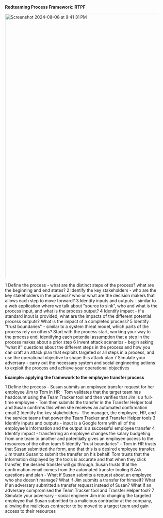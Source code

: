 **Redteaming Process Framework: RTPF**

<img width="868" alt="Screenshot 2024-08-08 at 9 41 31 PM" src="https://github.com/user-attachments/assets/215f15b4-d92e-4abe-89ec-9dc6d2a6d1de">


1	Define the process - what are the distinct steps of the process? what are the beginning and end states?
2	Identify the key stakeholders - who are the key stakeholders in the process? who or what are the decision makers that allows each step to move forward?	
3	Identify inputs and outputs - similar to a web application where we talk about "source to sink", who and what is the process input, and what is the process output?
4	Identify impact - if a standard input is provided, what are the impacts of the different potential process outputs? What is the impact of a completed process?
5	Identify "trust boundaries" - similar to a system threat model, which parts of the process rely on others? Start with the process start, working your way to the process end, identifying each potential assumption that a step in the process makes about a prior step
6	Invent attack scenarios - begin asking "what if" questions about the different steps in the process and how you can craft an attack plan that exploits targeted or all steps in a process, and use the operational objective to shape this attack plan
7	Simulate your adversary - carry out the necessary system and social engineering actions to exploit the process and achieve your operational objectives

**Example: applying the framework to the employee transfer process**

1	Define the process - Susan submits an employee transfer request for her employee Jim to Tom in HR - Tom validates that the target team has headcount using the Team Tracker tool and then verifies that Jim is a full-time employee - Tom then submits the transfer in the Transfer Helper tool and Susan confirms this when she receives an automated confirmation email
2	Identify the key stakeholders- The manager, the employee, HR, and the service teams that power the Team Tracker and Transfer Helper tools
3	Identify inputs and outputs - input is a Google form with all of the employee's information and the output is a successful employee transfer
4	Identify impact - transferring an employee changes the salary budgeting from one team to another and potentially gives an employee access to the resources of the other team
5	Identify "trust boundaries" - Tom in HR trusts that Susan submitted the form, and that this is a desired employee transfer. Jim trusts Susan to submit the transfer on his behalf. Tom trusts that the information displayed by the tools is accurate and that when they click transfer, the desired transfer will go through. Susan trusts that the confirmation email comes from the automated transfer tooling
6	Ask questions and plan - What if Susan submits a request about an employee who she doesn't manage? What if Jim submits a transfer for himself? What if an adversary submitted a transfer request instead of Susan? What if an adversary compromised the Team Tracker tool and Transfer Helper tool?
7	Simulate your adversary - social engineer Jim into changing the targeted employee that Susan submitted to a malicious contractor at the company, allowing the malicious contractor to be moved to a target team and gain access to their resources
